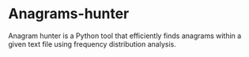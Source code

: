# Anagrams-hunter
Anagram hunter is a Python tool that efficiently finds anagrams within a given text file using frequency distribution analysis. 
